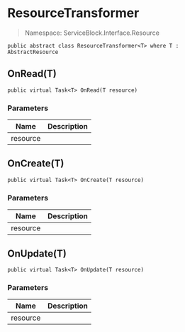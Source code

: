 ResourceTransformer
======
> Namespace: ServiceBlock.Interface.Resource




```
public abstract class ResourceTransformer<T> where T : AbstractResource
```






OnRead(T)
------

```
public virtual Task<T> OnRead(T resource)
```
### Parameters
Name | Description
--- | ---
resource | 




OnCreate(T)
------

```
public virtual Task<T> OnCreate(T resource)
```
### Parameters
Name | Description
--- | ---
resource | 




OnUpdate(T)
------

```
public virtual Task<T> OnUpdate(T resource)
```
### Parameters
Name | Description
--- | ---
resource | 





